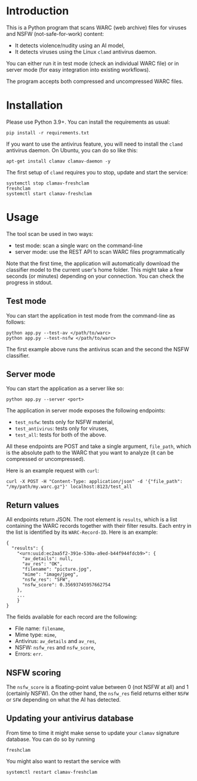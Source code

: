 # Introduction

This is a Python program that scans WARC (web archive) files for viruses and NSFW (not-safe-for-work) content:

  - It detects violence/nudity using an AI model,
  - It detects viruses using the Linux `clamd` antivirus daemon.
  
You can either run it in test mode (check an individual WARC file) or in server mode (for easy integration into existing workflows).

The program accepts both compressed and uncompressed WARC files.


# Installation

Please use Python 3.9+. You can install the requirements as usual:

    pip install -r requirements.txt
    
If you want to use the antivirus feature, you will need to install the `clamd` antivirus daemon. On Ubuntu, you can do so like this:

    apt-get install clamav clamav-daemon -y
    
The first setup of `clamd` requires you to stop, update and start the service:

    systemctl stop clamav-freshclam
    freshclam
    systemctl start clamav-freshclam


# Usage

The tool scan be used in two ways:

  - test mode: scan a single warc on the command-line
  - server mode: use the REST API to scan WARC files programmatically
  
Note that the first time, the application will automatically download the classifier model to the current user's home folder. This might take a few seconds (or minutes) depending on your connection. You can check the progress in stdout.

## Test mode
    
You can start the application in test mode from the command-line as follows:

    python app.py --test-av </path/to/warc>
    python app.py --test-nsfw </path/to/warc>
    
The first example above runs the antivirus scan and the second the NSFW classifier.

## Server mode

You can start the application as a server like so:

    python app.py --server <port>

The application in server mode exposes the following endpoints:

  - `test_nsfw`: tests only for NSFW material,
  - `test_antivirus`: tests only for viruses,
  - `test_all`: tests for both of the above.

All these endpoints are POST and take a single argument, `file_path`, which is the absolute path to the WARC that you want to analyze (it can be compressed or uncompressed).

Here is an example request with `curl`:

    curl -X POST -H "Content-Type: application/json" -d '{"file_path": "/my/path/my.warc.gz"}' localhost:8123/test_all

## Return values

All endpoints return JSON. The root element is `results`, which is a list containing the WARC records together with their filter results. Each entry in the list is identified by its `WARC-Record-ID`. Here is an example:

````
{
  "results": {
    "<urn:uuid:ec2aa5f2-391e-530a-a9ed-b44f944fdcb9>": {
      "av_details": null,
      "av_res": "OK",
      "filename": "picture.jpg",
      "mime": "image/jpeg",
      "nsfw_res": "SFW",
      "nsfw_score": 0.35693745957662754
    },
    ...
    }
}
````

The fields available for each record are the following:
  - File name: `filename`,
  - Mime type: `mime`,
  - Antivirus: `av_details` and `av_res`,
  - NSFW: `nsfw_res` and `nsfw_score`,
  - Errors: `err`.

## NSFW scoring

The `nsfw_score` is a floating-point value between 0 (not NSFW at all) and 1 (certainly NSFW). On the other hand, the `nsfw_res` field returns either `NSFW` or `SFW` depending on what the AI has detected.


## Updating your antivirus database

From time to time it might make sense to update your `clamav` signature database. You can do so by running

    freshclam
    
You might also want to restart the service with

    systemctl restart clamav-freshclam
